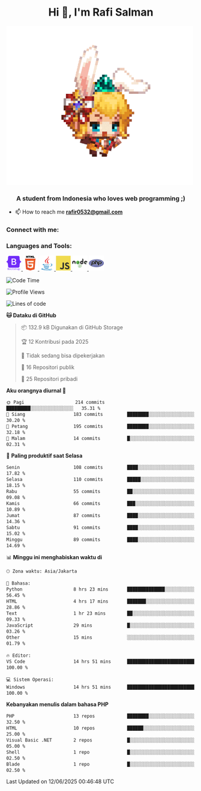 <h1 align="center">Hi 👋, I'm Rafi Salman</h1>
<img src="img/lp.gif" /> 
<h3 align="center">A student from Indonesia who loves web programming ;)</h3>

- 📫 How to reach me **rafir0532@gmail.com**

<h3 align="left">Connect with me:</h3>
<p align="left">
</p>

<h3 align="left">Languages and Tools:</h3>
<p align="left"> <a href="https://getbootstrap.com" target="_blank" rel="noreferrer"> <img src="https://raw.githubusercontent.com/devicons/devicon/master/icons/bootstrap/bootstrap-plain-wordmark.svg" alt="bootstrap" width="40" height="40"/> </a> <a href="https://www.w3.org/html/" target="_blank" rel="noreferrer"> <img src="https://raw.githubusercontent.com/devicons/devicon/master/icons/html5/html5-original-wordmark.svg" alt="html5" width="40" height="40"/> </a> <a href="https://www.java.com" target="_blank" rel="noreferrer"> <img src="https://raw.githubusercontent.com/devicons/devicon/master/icons/java/java-original.svg" alt="java" width="40" height="40"/> </a> <a href="https://developer.mozilla.org/en-US/docs/Web/JavaScript" target="_blank" rel="noreferrer"> <img src="https://raw.githubusercontent.com/devicons/devicon/master/icons/javascript/javascript-original.svg" alt="javascript" width="40" height="40"/> </a> <a href="https://nodejs.org" target="_blank" rel="noreferrer"> <img src="https://raw.githubusercontent.com/devicons/devicon/master/icons/nodejs/nodejs-original-wordmark.svg" alt="nodejs" width="40" height="40"/> </a> <a href="https://www.php.net" target="_blank" rel="noreferrer"> <img src="https://raw.githubusercontent.com/devicons/devicon/master/icons/php/php-original.svg" alt="php" width="40" height="40"/> </a> </p>

<!--START_SECTION:waka-->
![Code Time](http://img.shields.io/badge/Code%20Time-425%20hrs%2035%20mins-blue)

![Profile Views](http://img.shields.io/badge/Profil%20dilihat-0-blue)

![Lines of code](https://img.shields.io/badge/Sejak%20Hello%20World%20aku%20telah%20menulis-1.8%20million%20baris%20kode-blue)

**🐱 Dataku di GitHub** 

> 📦 132.9 kB Digunakan di GitHub Storage 
 > 
> 🏆 12 Kontribusi pada 2025
 > 
> 🚫 Tidak sedang bisa dipekerjakan
 > 
> 📜 16 Repositori publik 
 > 
> 🔑 25 Repositori pribadi 
 > 
**Aku orangnya diurnal 🐤** 

```text
🌞 Pagi                   214 commits         █████████░░░░░░░░░░░░░░░░   35.31 % 
🌆 Siang                  183 commits         ████████░░░░░░░░░░░░░░░░░   30.20 % 
🌃 Petang                 195 commits         ████████░░░░░░░░░░░░░░░░░   32.18 % 
🌙 Malam                  14 commits          █░░░░░░░░░░░░░░░░░░░░░░░░   02.31 % 
```
📅 **Paling produktif saat Selasa** 

```text
Senin                    108 commits         ████░░░░░░░░░░░░░░░░░░░░░   17.82 % 
Selasa                   110 commits         █████░░░░░░░░░░░░░░░░░░░░   18.15 % 
Rabu                     55 commits          ██░░░░░░░░░░░░░░░░░░░░░░░   09.08 % 
Kamis                    66 commits          ███░░░░░░░░░░░░░░░░░░░░░░   10.89 % 
Jumat                    87 commits          ████░░░░░░░░░░░░░░░░░░░░░   14.36 % 
Sabtu                    91 commits          ████░░░░░░░░░░░░░░░░░░░░░   15.02 % 
Minggu                   89 commits          ████░░░░░░░░░░░░░░░░░░░░░   14.69 % 
```


📊 **Minggu ini menghabiskan waktu di** 

```text
🕑︎ Zona waktu: Asia/Jakarta

💬 Bahasa: 
Python                   8 hrs 23 mins       ██████████████░░░░░░░░░░░   56.45 % 
HTML                     4 hrs 17 mins       ███████░░░░░░░░░░░░░░░░░░   28.86 % 
Text                     1 hr 23 mins        ██░░░░░░░░░░░░░░░░░░░░░░░   09.33 % 
JavaScript               29 mins             █░░░░░░░░░░░░░░░░░░░░░░░░   03.26 % 
Other                    15 mins             ░░░░░░░░░░░░░░░░░░░░░░░░░   01.79 % 

🔥 Editor: 
VS Code                  14 hrs 51 mins      █████████████████████████   100.00 % 

💻 Sistem Operasi: 
Windows                  14 hrs 51 mins      █████████████████████████   100.00 % 
```

**Kebanyakan menulis dalam bahasa PHP** 

```text
PHP                      13 repos            ████████░░░░░░░░░░░░░░░░░   32.50 % 
HTML                     10 repos            ██████░░░░░░░░░░░░░░░░░░░   25.00 % 
Visual Basic .NET        2 repos             █░░░░░░░░░░░░░░░░░░░░░░░░   05.00 % 
Shell                    1 repo              █░░░░░░░░░░░░░░░░░░░░░░░░   02.50 % 
Blade                    1 repo              █░░░░░░░░░░░░░░░░░░░░░░░░   02.50 % 
```




 Last Updated on 12/06/2025 00:46:48 UTC
<!--END_SECTION:waka-->
